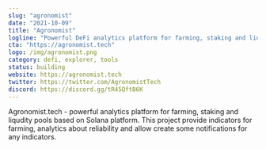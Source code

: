 ```yaml
---
slug: "agronomist"
date: "2021-10-09"
title: "Agronomist"
logline: "Powerful DeFi analytics platform for farming, staking and liqudity pools with support for Solana"
cta: "https://agronomist.tech"
logo: /img/agronomist.png
category: defi, explorer, tools
status: building
website: https://agronomist.tech
twitter: https://twitter.com/AgronomistTech
discord: https://discord.gg/tR45QftB6K
---
```


Agronomist.tech - powerful analytics platform for farming, staking and liqudity pools based on Solana platform. This project provide indicators for farming, analytics about reliability and allow create some notifications for any indicators.




